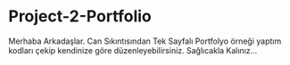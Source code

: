 # Project-2-Portfolio

Merhaba Arkadaşlar.
 Can Sıkıntısından Tek Sayfalı Portfolyo örneği yaptım kodları çekip kendinize göre düzenleyebilirsiniz.
 Sağlıcakla Kalınız...
